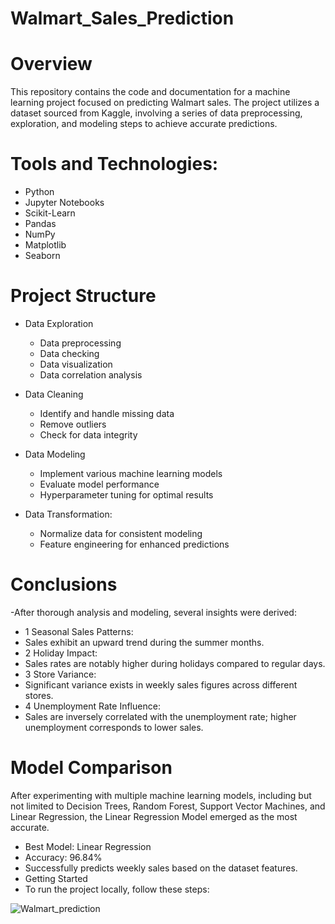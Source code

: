 # Walmart_Sales_Prediction
# Overview
This repository contains the code and documentation for a machine learning project focused on predicting Walmart sales. The project utilizes a dataset sourced from Kaggle, involving a series of data preprocessing, exploration, and modeling steps to achieve accurate predictions.

# Tools and Technologies:
  * Python
  * Jupyter Notebooks
  * Scikit-Learn
  * Pandas
  * NumPy
  * Matplotlib
  * Seaborn

# Project Structure
* Data Exploration
  * Data preprocessing
  * Data checking
  * Data visualization
  * Data correlation analysis

* Data Cleaning
  * Identify and handle missing data
  * Remove outliers
  * Check for data integrity

* Data Modeling
  * Implement various machine learning models
  * Evaluate model performance
  * Hyperparameter tuning for optimal results

* Data Transformation:
  * Normalize data for consistent modeling
  * Feature engineering for enhanced predictions

# Conclusions
-After thorough analysis and modeling, several insights were derived:

* 1 Seasonal Sales Patterns:
 * Sales exhibit an upward trend during the summer months.
* 2 Holiday Impact:
 * Sales rates are notably higher during holidays compared to regular days.
* 3 Store Variance:
 * Significant variance exists in weekly sales figures across different stores.
* 4 Unemployment Rate Influence:
 * Sales are inversely correlated with the unemployment rate; higher unemployment corresponds to lower sales.
# Model Comparison
After experimenting with multiple machine learning models, including but not limited to Decision Trees, Random Forest, Support Vector Machines, and Linear Regression, the Linear Regression Model emerged as the most accurate.

- Best Model: Linear Regression
- Accuracy: 96.84%
- Successfully predicts weekly sales based on the dataset features.
- Getting Started
- To run the project locally, follow these steps:







![Walmart_prediction](https://github.com/rajeshsingh123/Walmart_Sales_Prediction/assets/100190385/0c1ebd42-9ea9-4f5d-a010-c8d39c4d1f1f)
